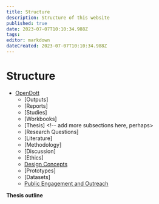 ```yaml
---
title: Structure
description: Structure of this website
published: true
date: 2023-07-07T10:10:34.988Z
tags: 
editor: markdown
dateCreated: 2023-07-07T10:10:34.988Z
---
```


# Structure

- [OpenDott](/opendott)
	- [Outputs]
  - [Reports]
  - [Studies]
  - [Workbooks]
  - [Thesis] <!-- add more subsections here, perhaps>
   - [Research Questions]
   - [Literature]
   - [Methodology]
   - [Discussion]
   - [Ethics]
  - [Design Concepts](/opendott/concepts)
  - [Prototypes]
  - [Datasets]
  - [Public Engagement and Outreach](/opendott/public)

**Thesis outline**
